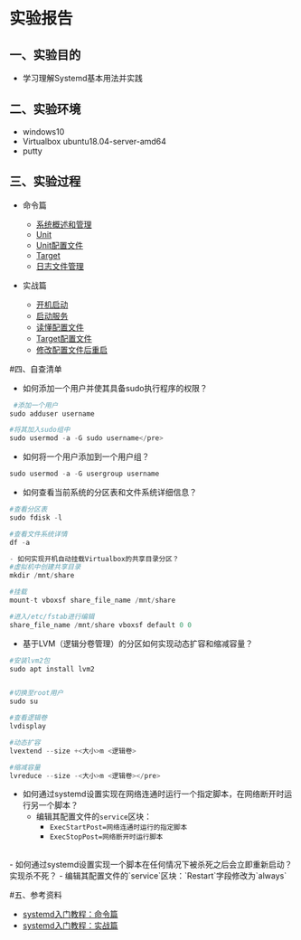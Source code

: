 # 实验报告
## 一、实验目的
- 学习理解Systemd基本用法并实践

## 二、实验环境
- windows10
- Virtualbox ubuntu18.04-server-amd64
- putty
  
## 三、实验过程
- 命令篇
 
    - [系统概述和管理]([![asciicast](https://asciinema.org/a/321820.svg)](https://asciinema.org/a/321820))
    - [Unit]([![asciicast](https://asciinema.org/a/321828.svg)](https://asciinema.org/a/321828))
    - [Unit配置文件]([![asciicast](https://asciinema.org/a/321831.svg)](https://asciinema.org/a/321831))
    - [Target]([![asciicast](https://asciinema.org/a/321834.svg)](https://asciinema.org/a/321834))
    - [日志文件管理]([![asciicast](https://asciinema.org/a/321842.svg)](https://asciinema.org/a/321842))



- 实战篇
  - [开机启动]([![asciicast](https://asciinema.org/a/321845.svg)](https://asciinema.org/a/321845))
  - [启动服务]([![asciicast](https://asciinema.org/a/321846.svg)](https://asciinema.org/a/321846))
  - [读懂配置文件]([![asciicast](https://asciinema.org/a/321856.svg)](https://asciinema.org/a/321856))
  - [Target配置文件]([![asciicast](https://asciinema.org/a/321857.svg)](https://asciinema.org/a/321857))
  - [修改配置文件后重启]([![asciicast](https://asciinema.org/a/321858.svg)](https://asciinema.org/a/321858))

#四、自查清单
 - 如何添加一个用户并使其具备sudo执行程序的权限？
```python
 #添加一个用户
sudo adduser username

#将其加入sudo组中
sudo usermod -a -G sudo username</pre>

```

- 如何将一个用户添加到一个用户组？
``` python
sudo usermod -a -G usergroup username
```

- 如何查看当前系统的分区表和文件系统详细信息？
``` python
#查看分区表
sudo fdisk -l

#查看文件系统详情
df -a

- 如何实现开机自动挂载Virtualbox的共享目录分区？
#虚拟机中创建共享目录
mkdir /mnt/share

#挂载
mount-t vboxsf share_file_name /mnt/share

#进入/etc/fstab进行编辑
share_file_name /mnt/share vboxsf default 0 0
```

- 基于LVM（逻辑分卷管理）的分区如何实现动态扩容和缩减容量？
``` python
#安装lvm2包
sudo apt install lvm2 


#切换至root用户
sudo su

#查看逻辑卷
lvdisplay

#动态扩容
lvextend --size +<大小>m <逻辑卷>

#缩减容量
lvreduce --size -<大小>m <逻辑卷></pre>

```

- 如何通过systemd设置实现在网络连通时运行一个指定脚本，在网络断开时运行另一个脚本？
  - 编辑其配置文件的`service`区块： 
    - `ExecStartPost=网络连通时运行的指定脚本`
    - `ExecStopPost=网络断开时运行脚本`
<br>
- 如何通过systemd设置实现一个脚本在任何情况下被杀死之后会立即重新启动？实现杀不死？
  - 编辑其配置文件的`service`区块：`Restart`字段修改为`always`

#五、参考资料
- [systemd入门教程：命令篇](http://www.ruanyifeng.com/blog/2016/03/systemd-tutorial-commands.html)
- [systemd入门教程：实战篇](http://www.ruanyifeng.com/blog/2016/03/systemd-tutorial-part-two.html)